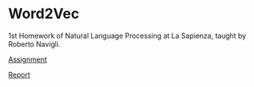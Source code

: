 # Word2Vec 
1st Homework of Natural Language Processing at La Sapienza, taught by Roberto Navigli.

[Assignment](Homework_1.pdf)

[Report](report.pdf)
